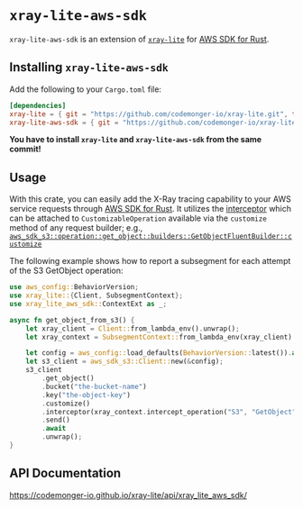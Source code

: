 # `xray-lite-aws-sdk`

`xray-lite-aws-sdk` is an extension of [`xray-lite`](../) for [AWS SDK for Rust](https://aws.amazon.com/sdk-for-rust/).

## Installing `xray-lite-aws-sdk`

Add the following to your `Cargo.toml` file:

```toml
[dependencies]
xray-lite = { git = "https://github.com/codemonger-io/xray-lite.git", tag = "aws-sdk-v0.0.2" }
xray-lite-aws-sdk = { git = "https://github.com/codemonger-io/xray-lite.git", tag = "aws-sdk-v0.0.2" }
```

**You have to install `xray-lite` and `xray-lite-aws-sdk` from the same commit!**

## Usage

With this crate, you can easily add the X-Ray tracing capability to your AWS service requests through [AWS SDK for Rust](https://aws.amazon.com/sdk-for-rust/).
It utilizes the [interceptor](https://docs.rs/aws-smithy-runtime-api/latest/aws_smithy_runtime_api/client/interceptors/trait.Intercept.html) which can be attached to `CustomizableOperation` available via the `customize` method of any request builder; e.g., [`aws_sdk_s3::operation::get_object::builders::GetObjectFluentBuilder::customize`](https://docs.rs/aws-sdk-s3/latest/aws_sdk_s3/operation/get_object/builders/struct.GetObjectFluentBuilder.html#method.customize)

The following example shows how to report a subsegment for each attempt of the S3 GetObject operation:

```rust
use aws_config::BehaviorVersion;
use xray_lite::{Client, SubsegmentContext};
use xray_lite_aws_sdk::ContextExt as _;

async fn get_object_from_s3() {
    let xray_client = Client::from_lambda_env().unwrap();
    let xray_context = SubsegmentContext::from_lambda_env(xray_client).unwrap();

    let config = aws_config::load_defaults(BehaviorVersion::latest()).await;
    let s3_client = aws_sdk_s3::Client::new(&config);
    s3_client
        .get_object()
        .bucket("the-bucket-name")
        .key("the-object-key")
        .customize()
        .interceptor(xray_context.intercept_operation("S3", "GetObject"))
        .send()
        .await
        .unwrap();
}
```

## API Documentation

<https://codemonger-io.github.io/xray-lite/api/xray_lite_aws_sdk/>
